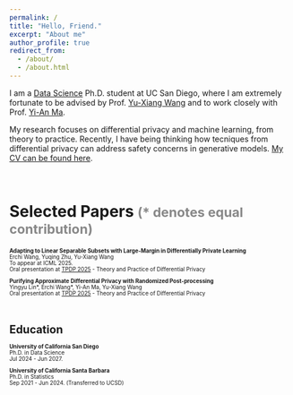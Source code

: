 ```yaml
---
permalink: /
title: "Hello, Friend."
excerpt: "About me"
author_profile: true
redirect_from: 
  - /about/
  - /about.html
---
```


I am a [Data Science](https://datascience.ucsd.edu/) Ph.D. student at UC San Diego, where I am extremely fortunate to be advised by Prof. [Yu-Xiang Wang](https://cseweb.ucsd.edu/~yuxiangw/) and to work closely with Prof. [Yi-An Ma](https://sites.google.com/view/yianma/home). 

My research focuses on differential privacy and machine learning, from theory to practice. Recently, I have being thinking how tecniques from differential privacy can address safety concerns in generative models. [My CV can be found here](/files/CV_ErchiWang.pdf).

<br />



Selected Papers <small><span style="color:#888888">(\* denotes equal contribution)</span><small>
======
**Adapting to Linear Separable Subsets with Large-Margin in Differentially Private Learning**
<br> Erchi Wang, Yuqing Zhu, Yu-Xiang Wang
<br> To appear at ICML 2025. 
<br> Oral presentation at [TPDP 2025](https://tpdp.journalprivacyconfidentiality.org/2025/) - Theory and Practice of Differential Privacy

**Purifying Approximate Differential Privacy with Randomized Post-processing**
<br> Yingyu Lin\*, Erchi Wang\*, Yi-An Ma, Yu-Xiang Wang
<br> Oral presentation at [TPDP 2025](https://tpdp.journalprivacyconfidentiality.org/2025/) - Theory and Practice of Differential Privacy

<br />



Education
======
**University of California San Diego**
<br>Ph.D. in Data Science
<br>Jul 2024 - Jun 2027.

**University of California Santa Barbara**
<br>Ph.D. in Statistics 
<br>Sep 2021 - Jun 2024. (Transferred to UCSD)